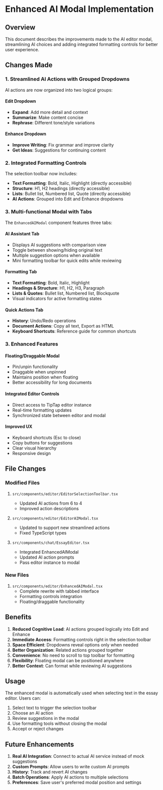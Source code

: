 # Enhanced AI Modal Implementation

## Overview
This document describes the improvements made to the AI editor modal, streamlining AI choices and adding integrated formatting controls for better user experience.

## Changes Made

### 1. Streamlined AI Actions with Grouped Dropdowns
AI actions are now organized into two logical groups:

#### Edit Dropdown
- **Expand**: Add more detail and context
- **Summarize**: Make content concise
- **Rephrase**: Different tone/style variations

#### Enhance Dropdown
- **Improve Writing**: Fix grammar and improve clarity
- **Get Ideas**: Suggestions for continuing content

### 2. Integrated Formatting Controls
The selection toolbar now includes:
- **Text Formatting**: Bold, Italic, Highlight (directly accessible)
- **Structure**: H1, H2 headings (directly accessible)
- **Lists**: Bullet list, Numbered list, Quote (directly accessible)
- **AI Actions**: Grouped into Edit and Enhance dropdowns

### 3. Multi-functional Modal with Tabs
The `EnhancedAIModal` component features three tabs:

#### AI Assistant Tab
- Displays AI suggestions with comparison view
- Toggle between showing/hiding original text
- Multiple suggestion options when available
- Mini formatting toolbar for quick edits while reviewing

#### Formatting Tab
- **Text Formatting**: Bold, Italic, Highlight
- **Headings & Structure**: H1, H2, H3, Paragraph
- **Lists & Quotes**: Bullet list, Numbered list, Blockquote
- Visual indicators for active formatting states

#### Quick Actions Tab
- **History**: Undo/Redo operations
- **Document Actions**: Copy all text, Export as HTML
- **Keyboard Shortcuts**: Reference guide for common shortcuts

### 3. Enhanced Features

#### Floating/Draggable Modal
- Pin/unpin functionality
- Draggable when unpinned
- Maintains position when floating
- Better accessibility for long documents

#### Integrated Editor Controls
- Direct access to TipTap editor instance
- Real-time formatting updates
- Synchronized state between editor and modal

#### Improved UX
- Keyboard shortcuts (Esc to close)
- Copy buttons for suggestions
- Clear visual hierarchy
- Responsive design

## File Changes

### Modified Files
1. `src/components/editor/EditorSelectionToolbar.tsx`
   - Updated AI actions from 6 to 4
   - Improved action descriptions

2. `src/components/editor/EditorAIModal.tsx`
   - Updated to support new streamlined actions
   - Fixed TypeScript types

3. `src/components/chat/EssayEditor.tsx`
   - Integrated EnhancedAIModal
   - Updated AI action prompts
   - Pass editor instance to modal

### New Files
1. `src/components/editor/EnhancedAIModal.tsx`
   - Complete rewrite with tabbed interface
   - Formatting controls integration
   - Floating/draggable functionality

## Benefits

1. **Reduced Cognitive Load**: AI actions grouped logically into Edit and Enhance
2. **Immediate Access**: Formatting controls right in the selection toolbar
3. **Space Efficient**: Dropdowns reveal options only when needed
4. **Better Organization**: Related actions grouped together
5. **Convenience**: No need to scroll to top toolbar for formatting
6. **Flexibility**: Floating modal can be positioned anywhere
7. **Better Context**: Can format while reviewing AI suggestions

## Usage

The enhanced modal is automatically used when selecting text in the essay editor. Users can:
1. Select text to trigger the selection toolbar
2. Choose an AI action
3. Review suggestions in the modal
4. Use formatting tools without closing the modal
5. Accept or reject changes

## Future Enhancements

1. **Real AI Integration**: Connect to actual AI service instead of mock suggestions
2. **Custom Prompts**: Allow users to write custom AI prompts
3. **History**: Track and revert AI changes
4. **Batch Operations**: Apply AI actions to multiple selections
5. **Preferences**: Save user's preferred modal position and settings
